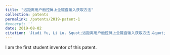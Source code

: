 ```yaml
---
title: "远距离用户触控屏上全键盘输入获取方法"
collection: patents
permalink: /patents/2019-patent-1
#excerpt: ''
date: 2019-08-02
citation: 'Jiadi Yu, Li Lu. &quot;远距离用户触控屏上全键盘输入获取方法.&quot; <i>ZL201810410015.3</i>. 2019. P.R.China.'
---
```


I am the first student inventor of this patent.

